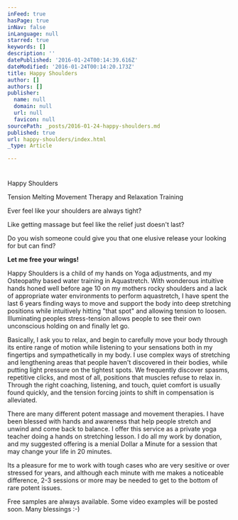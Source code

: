 ```yaml
---
inFeed: true
hasPage: true
inNav: false
inLanguage: null
starred: true
keywords: []
description: ''
datePublished: '2016-01-24T00:14:39.616Z'
dateModified: '2016-01-24T00:14:20.173Z'
title: Happy Shoulders
author: []
authors: []
publisher:
  name: null
  domain: null
  url: null
  favicon: null
sourcePath: _posts/2016-01-24-happy-shoulders.md
published: true
url: happy-shoulders/index.html
_type: Article

---
```

# 

Happy Shoulders

Tension Melting Movement Therapy and Relaxation Training

Ever feel like your shoulders are always tight?

Like getting massage but feel like the relief just doesn't last?

Do you wish someone could give you that one elusive release your looking for but can find?

**Let me free your wings!**

Happy Shoulders is a child of my hands on Yoga adjustments, and my Osteopathy based water training in Aquastretch. With wonderous intuitive hands honed well before age 10 on my mothers rocky shoulders and a lack of appropriate water environments to perform aquastretch, I have spent the last 6 years finding ways to move and support the body into deep stretching positions while intuitively hitting "that spot" and allowing tension to loosen. Illuminating peoples stress-tension allows people to see their own unconscious holding on and finally let go. 

Basically, I ask you to relax, and begin to carefully move your body through its entire range of motion while listening to your sensations both in my fingertips and sympathetically in my body. I use complex ways of stretching and lengthening areas that people haven't discovered in their bodies, while putting light pressure on the tightest spots. We frequently discover spasms, repetitive clicks, and most of all, positions that muscles refuse to relax in. Through the right coaching, listening, and touch, quiet comfort is usually found quickly, and the tension forcing joints to shift in compensation is alleviated.

There are many different potent massage and movement therapies. I have been blessed with hands and awareness that help people stretch and unwind and come back to balance. I offer this service as a private yoga teacher doing a hands on stretching lesson. I do all my work by donation, and my suggested offering is a menial Dollar a Minute for a session that may change your life in 20 minutes.

Its a pleasure for me to work with tough cases who are very sesitive or over stressed for years, and although each minute with me makes a noticeable difference, 2-3 sessions or more may be needed to get to the bottom of rare potent issues.

Free samples are always available. Some video examples will be posted soon. Many blessings :-)